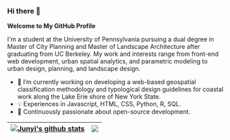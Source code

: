 ### Hi there 👋


**Welcome to My GitHub Profile**

I'm a student at the University of Pennsylvania pursuing a dual degree in Master of City Planning and Master of Landscape Architecture after graduating from UC Berkeley. My work and interests range from front-end web development, urban spatial analytics, and parametric modeling to urban design, planning, and landscape design.

- 📍 I’m currently working on developing a web-based geospatial classification methodology and typological design guidelines for coastal work along the Lake Erie shore of New York State.
- 💡 Experiences in Javascript, HTML, CSS, Python, R, SQL.
- 📖 Continuously passionate about open-source development.

| <a href="https://github.com/anuraghazra/github-readme-stats"><img align="center" src="https://github-readme-stats.vercel.app/api?username=junyi2022&hide=stars&show_icons=true&theme=transparent&bg_color=00000000&rank_icon=github&custom_title=Junyi's%20%Github%20%Statistics&line_height=24&hide_border=true" alt="Junyi's github stats" /></a> | <a href="https://github.com/anuraghazra/github-readme-stats"><img align="center" src="https://github-readme-stats.vercel.app/api/top-langs/?username=junyi2022&layout=compact&size_weight=0.3&count_weight=0.7&langs_count=6&card_width=450&hide_border=true" /></a> |
| ------------- | ------------- |
